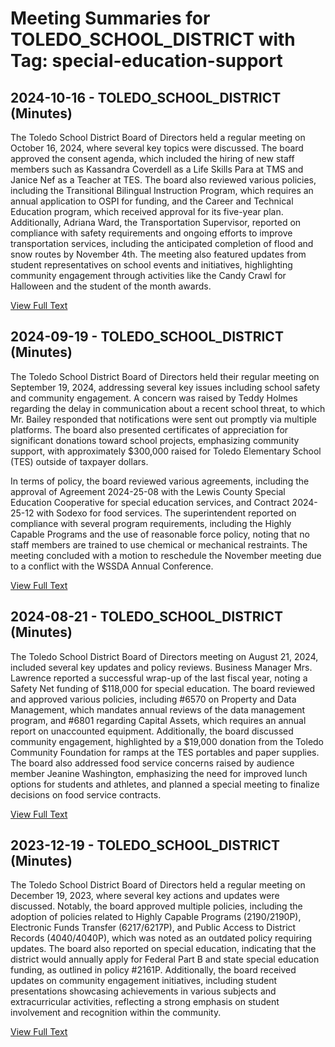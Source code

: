 # Meeting Summaries for TOLEDO_SCHOOL_DISTRICT with Tag: special-education-support

## 2024-10-16 - TOLEDO_SCHOOL_DISTRICT (Minutes)

The Toledo School District Board of Directors held a regular meeting on October 16, 2024, where several key topics were discussed. The board approved the consent agenda, which included the hiring of new staff members such as Kassandra Coverdell as a Life Skills Para at TMS and Janice Nef as a Teacher at TES. The board also reviewed various policies, including the Transitional Bilingual Instruction Program, which requires an annual application to OSPI for funding, and the Career and Technical Education program, which received approval for its five-year plan. Additionally, Adriana Ward, the Transportation Supervisor, reported on compliance with safety requirements and ongoing efforts to improve transportation services, including the anticipated completion of flood and snow routes by November 4th. The meeting also featured updates from student representatives on school events and initiatives, highlighting community engagement through activities like the Candy Crawl for Halloween and the student of the month awards.

[View Full Text](https://raw.githubusercontent.com/VoronoiPerspectives/WashingtonStateSchoolBoardExplorer/refs/heads/main/data/countries/usa/states/wa/counties/lewis/school_boards/toledo_school_district/2024/2024-10-16-regularmeetingfinal-minutes.txt)

## 2024-09-19 - TOLEDO_SCHOOL_DISTRICT (Minutes)

The Toledo School District Board of Directors held their regular meeting on September 19, 2024, addressing several key issues including school safety and community engagement. A concern was raised by Teddy Holmes regarding the delay in communication about a recent school threat, to which Mr. Bailey responded that notifications were sent out promptly via multiple platforms. The board also presented certificates of appreciation for significant donations toward school projects, emphasizing community support, with approximately $300,000 raised for Toledo Elementary School (TES) outside of taxpayer dollars. 

In terms of policy, the board reviewed various agreements, including the approval of Agreement 2024-25-08 with the Lewis County Special Education Cooperative for special education services, and Contract 2024-25-12 with Sodexo for food services. The superintendent reported on compliance with several program requirements, including the Highly Capable Programs and the use of reasonable force policy, noting that no staff members are trained to use chemical or mechanical restraints. The meeting concluded with a motion to reschedule the November meeting due to a conflict with the WSSDA Annual Conference.

[View Full Text](https://raw.githubusercontent.com/VoronoiPerspectives/WashingtonStateSchoolBoardExplorer/refs/heads/main/data/countries/usa/states/wa/counties/lewis/school_boards/toledo_school_district/2024/2024-09-19-regularmeetingfinal-minutes.txt)

## 2024-08-21 - TOLEDO_SCHOOL_DISTRICT (Minutes)

The Toledo School District Board of Directors meeting on August 21, 2024, included several key updates and policy reviews. Business Manager Mrs. Lawrence reported a successful wrap-up of the last fiscal year, noting a Safety Net funding of $118,000 for special education. The board reviewed and approved various policies, including #6570 on Property and Data Management, which mandates annual reviews of the data management program, and #6801 regarding Capital Assets, which requires an annual report on unaccounted equipment. Additionally, the board discussed community engagement, highlighted by a $19,000 donation from the Toledo Community Foundation for ramps at the TES portables and paper supplies. The board also addressed food service concerns raised by audience member Jeanine Washington, emphasizing the need for improved lunch options for students and athletes, and planned a special meeting to finalize decisions on food service contracts.

[View Full Text](https://raw.githubusercontent.com/VoronoiPerspectives/WashingtonStateSchoolBoardExplorer/refs/heads/main/data/countries/usa/states/wa/counties/lewis/school_boards/toledo_school_district/2024/2024-08-21-regularmeetingfinal-minutes.txt)

## 2023-12-19 - TOLEDO_SCHOOL_DISTRICT (Minutes)

The Toledo School District Board of Directors held a regular meeting on December 19, 2023, where several key actions and updates were discussed. Notably, the board approved multiple policies, including the adoption of policies related to Highly Capable Programs (2190/2190P), Electronic Funds Transfer (6217/6217P), and Public Access to District Records (4040/4040P), which was noted as an outdated policy requiring updates. The board also reported on special education, indicating that the district would annually apply for Federal Part B and state special education funding, as outlined in policy #2161P. Additionally, the board received updates on community engagement initiatives, including student presentations showcasing achievements in various subjects and extracurricular activities, reflecting a strong emphasis on student involvement and recognition within the community.

[View Full Text](https://raw.githubusercontent.com/VoronoiPerspectives/WashingtonStateSchoolBoardExplorer/refs/heads/main/data/countries/usa/states/wa/counties/lewis/school_boards/toledo_school_district/2023/2023-12-19-regularmeetingfinal-minutes.txt)

